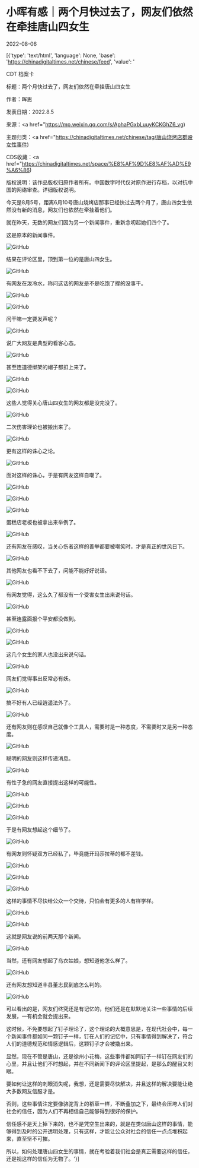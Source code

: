 # 小晖有感｜两个月快过去了，网友们依然在牵挂唐山四女生

2022-08-06

[{'type': 'text/html', 'language': None, 'base': 'https://chinadigitaltimes.net/chinese/feed', 'value': '

CDT 档案卡

标题：两个月快过去了，网友们依然在牵挂唐山四女生

作者：晖思

发表日期：2022.8.5

来源：<a href="https://mp.weixin.qq.com/s/AphaPGxbLuuyKCKGhZ6_vg)

主题归类：<a href="https://chinadigitaltimes.net/chinese/tag/唐山烧烤店群殴女性事件)

CDS收藏：<a href="https://chinadigitaltimes.net/space/%E8%AF%9D%E8%AF%AD%E9%A6%86)

版权说明：该作品版权归原作者所有。中国数字时代仅对原作进行存档，以对抗中国的网络审查。详细版权说明。





今天是8月5号，距离6月10号唐山烧烤店那事已经快过去两个月了，唐山四女生依然没有新的消息，网友们也依然在牵挂着他们。

就在昨天，无数的网友们因为另一个新闻事件，重新念叨起她们四个了。

这是原本的新闻事件。

![GitHub](https://chinadigitaltimes.net/chinese/files/2022/08/post-685343-62edad0e7d662.png)

结果在评论区里，顶到第一位的是唐山四女生。

![GitHub](https://chinadigitaltimes.net/chinese/files/2022/08/post-685343-62edad0eaf9fb.png)

有网友在泼冷水，称问这话的网友是不是吃饱了撑的没事干。

![GitHub](https://chinadigitaltimes.net/chinese/files/2022/08/post-685343-62edad0edba50.png)

![GitHub](https://chinadigitaltimes.net/chinese/files/2022/08/post-685343-62edad0f200b1.png)

问干嘛一定要发声呢？

![GitHub](https://chinadigitaltimes.net/chinese/files/2022/08/post-685343-62edad0f4d22d.png)

说广大网友是典型的看客心态。

![GitHub](https://chinadigitaltimes.net/chinese/files/2022/08/post-685343-62edad0fbbb33.png)

甚至连道德绑架的帽子都扣上来了。

![GitHub](https://chinadigitaltimes.net/chinese/files/2022/08/post-685343-62edad0feecd3.png)

![GitHub](https://chinadigitaltimes.net/chinese/files/2022/08/post-685343-62edad1037dd6.png)

这些人觉得关心唐山四女生的网友都是没完没了。

![GitHub](https://chinadigitaltimes.net/chinese/files/2022/08/post-685343-62edad1061370.png)

二次伤害理论也被搬出来了。

![GitHub](https://chinadigitaltimes.net/chinese/files/2022/08/post-685343-62edad1093a5d.png)

更有这样的诛心之论。

![GitHub](https://chinadigitaltimes.net/chinese/files/2022/08/post-685343-62edad11065b1.png)

面对这样的诛心，于是有网友这样自嘲了。

![GitHub](https://chinadigitaltimes.net/chinese/files/2022/08/post-685343-62edad115422f.png)

![GitHub](https://chinadigitaltimes.net/chinese/files/2022/08/post-685343-62edad119468b.png)

![GitHub](https://chinadigitaltimes.net/chinese/files/2022/08/post-685343-62edad11c67a2.png)

蛋糕店老板也被拿出来举例了。

![GitHub](https://chinadigitaltimes.net/chinese/files/2022/08/post-685343-62edad1209648.png)

还有网友在感叹，当关心伤者这样的善举都要被嘲笑时，才是真正的世风日下。

![GitHub](https://chinadigitaltimes.net/chinese/files/2022/08/post-685343-62edad1234b8a.png)

其他网友也看不下去了，问能不能好好说话。

![GitHub](https://chinadigitaltimes.net/chinese/files/2022/08/post-685343-62edad12a8d5e.png)

有网友觉得，这么久了都没有一个受害女生出来说句话。

![GitHub](https://chinadigitaltimes.net/chinese/files/2022/08/post-685343-62edad12d67d3.png)

甚至连露面报个平安都没做到。

![GitHub](https://chinadigitaltimes.net/chinese/files/2022/08/post-685343-62edad1313735.png)

![GitHub](https://chinadigitaltimes.net/chinese/files/2022/08/post-685343-62edad134b7c4.png)

这几个女生的家人也没出来说句话。

![GitHub](https://chinadigitaltimes.net/chinese/files/2022/08/post-685343-62edad1374ea1.png)

网友们觉得事出反常必有妖。

![GitHub](https://chinadigitaltimes.net/chinese/files/2022/08/post-685343-62edad13d3ca1.png)

搞不好有人已经逍遥法外了。

![GitHub](https://chinadigitaltimes.net/chinese/files/2022/08/post-685343-62edad140c067.png)

还有网友则在感叹自己就像个工具人，需要时是一种态度，不需要时又是另一种态度。

![GitHub](https://chinadigitaltimes.net/chinese/files/2022/08/post-685343-62edad1471f0b.png)

聪明的网友则这样传递消息。

![GitHub](https://chinadigitaltimes.net/chinese/files/2022/08/post-685343-62edad149bf9a.png)

有性子急的网友直接提出这样的可能性。

![GitHub](https://chinadigitaltimes.net/chinese/files/2022/08/post-685343-62edad150a706.png)

![GitHub](https://chinadigitaltimes.net/chinese/files/2022/08/post-685343-62edad156abd2.png)

![GitHub](https://chinadigitaltimes.net/chinese/files/2022/08/post-685343-62edad15c5a81.png)

于是有网友想起这个细节了。

![GitHub](https://chinadigitaltimes.net/chinese/files/2022/08/post-685343-62edad15ee535.png)

有网友则怀疑双方已经私了，毕竟能开玛莎拉蒂的都不差钱。

![GitHub](https://chinadigitaltimes.net/chinese/files/2022/08/post-685343-62edad162595b.png)

![GitHub](https://chinadigitaltimes.net/chinese/files/2022/08/post-685343-62edad1657b7c.png)

![GitHub](https://chinadigitaltimes.net/chinese/files/2022/08/post-685343-62edad168ae12.png)

这样的事情不尽快给公众一个交待，只怕会有更多的人有样学样。

![GitHub](https://chinadigitaltimes.net/chinese/files/2022/08/post-685343-62edad16e353c.png)

![GitHub](https://chinadigitaltimes.net/chinese/files/2022/08/post-685343-62edad17181cf.png)

这就是网友说的前两天那个新闻。

![GitHub](https://chinadigitaltimes.net/chinese/files/2022/08/post-685343-62eda96527089.png)

当然，还有网友想起了乌衣姑娘，想知道他怎么样了。

![GitHub](https://chinadigitaltimes.net/chinese/files/2022/08/post-685343-62edad177e800.png)

还有网友想知道丰县董志民到底怎么判的。

![GitHub](https://chinadigitaltimes.net/chinese/files/2022/08/post-685343-62edad17e959e.png)

可以看出的是，网友们终究还是有记忆的，他们还是在默默地关注一些事情的后续发展，一有机会就会提出来。

这时候，不免要想起了钉子理论了，这个理论的大概意思是，在现代社会中，每一个新闻事件都如同一颗钉子一样，钉在人们的记忆中，只有事情得到解决了，符合人们的道德规范和情感逻辑后，这颗钉子才会被撬出来。

显然，现在不管是唐山，还是徐州小花梅，这些事件都如同钉子一样钉在网友们的心里，并且让他们不时想起，并在不同新闻下的评论区里提起，是那么的醒目又刺眼。

要如何让这样的刺眼消失呢，我想，还是需要尽快解决，并且这样的解决要能让绝大多数网友信服才是。

否则，这些事情注定要像骆驼背上的稻草一样，不断叠加之下，最终会压垮人们对社会的信任，因为人们不再相信自己能够得到很好的保护。

信任感不是天上掉下来的，也不是凭空生出来的，就是在类似唐山这样的事情，能够得到及时的公开透明处理，只有这样，才能让公众对社会的信任一点点堆积起来，直至坚不可摧。

所以，如何处理唐山四女生的事情，就在考验着我们社会是真正需要这样的信任，还是视这样的信任为无物了。'}]
